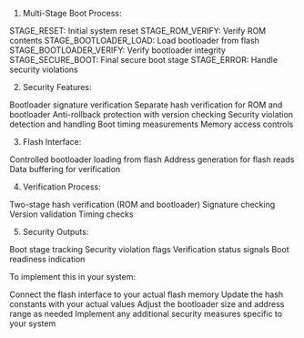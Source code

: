 1. Multi-Stage Boot Process:

STAGE_RESET: Initial system reset
STAGE_ROM_VERIFY: Verify ROM contents
STAGE_BOOTLOADER_LOAD: Load bootloader from flash
STAGE_BOOTLOADER_VERIFY: Verify bootloader integrity
STAGE_SECURE_BOOT: Final secure boot stage
STAGE_ERROR: Handle security violations


2. Security Features:

Bootloader signature verification
Separate hash verification for ROM and bootloader
Anti-rollback protection with version checking
Security violation detection and handling
Boot timing measurements
Memory access controls


3. Flash Interface:

Controlled bootloader loading from flash
Address generation for flash reads
Data buffering for verification


4. Verification Process:

Two-stage hash verification (ROM and bootloader)
Signature checking
Version validation
Timing checks


5. Security Outputs:

Boot stage tracking
Security violation flags
Verification status signals
Boot readiness indication



To implement this in your system:

Connect the flash interface to your actual flash memory
Update the hash constants with your actual values
Adjust the bootloader size and address range as needed
Implement any additional security measures specific to your system
